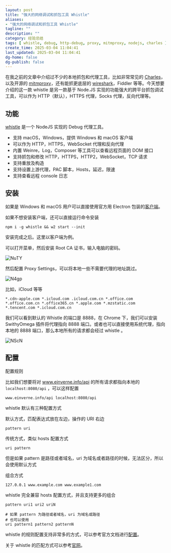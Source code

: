 ```yaml
---
layout: post
title: "强大的网络调试和抓包工具 Whistle"
aliases:
- "强大的网络调试和抓包工具 Whistle"
tagline: ""
description: ""
category: 经验总结
tags: [ whistle, debug, http-debug, proxy, mitmproxy, nodejs, charles ]
create_time: 2025-03-04 11:04:41
last_updated: 2025-03-04 11:04:41
dg-home: false
dg-publish: false
---
```


在我之前的文章中介绍过不少的本地抓包和代理工具，比如非常常见的 [Charles](https://blog.einverne.info/post/2016/11/android-http-proxy-debug.html)，以及开源的 [mitmproxy](https://blog.einverne.info/post/2017/02/mitmproxy.html)，还有能抓更底层的 [wireshark](https://blog.einverne.info/post/2018/01/wireshark.html)，Fiddler 等等。今天想要介绍的这一款 whistle 是另一款基于 Node.JS 实现的功能强大的跨平台抓包调试工具，可以作为 HTTP（默认），HTTPS 代理，Socks 代理，反向代理等。

## 功能

[whistle](https://github.com/avwo/whistle) 是一个 NodeJS 实现的 Debug 代理工具。

- 支持 macOS，Windows，提供 Windows 和 macOS 客户端
- 可以作为 HTTP，HTTPS，WebSocket 代理和反向代理
- 内置 Weinre，Log，Composer 等工具可以查看远程页面的 DOM 接口
- 支持抓包和修改 HTTP，HTTPS，HTTP2，WebSocket，TCP 请求
- 支持重放及构造
- 支持设置上游代理，PAC 脚本，Hosts，延迟，限速
- 支持查看远程 console 日志

## 安装

如果是 Windows 和 macOS 用户可以直接使用官方用 Electron 包装的[客户端](https://github.com/avwo/whistle-client)。

如果不想安装客户端，还可以直接运行命令安装

```
npm i -g whistle && w2 start --init
```

安装完成之后。这里以客户端为例。

可以打开菜单，然后安装 Root CA 证书，输入电脑的密码。

![NuTY](https://photo.einverne.info/images/2025/03/04/NuTY.png)

然后配置 Proxy Settings，可以将本地一些不需要代理的地址跳过。

![N4gp](https://photo.einverne.info/images/2025/03/04/N4gp.png)

比如，iCloud 等等

```
*.cdn-apple.com *.icloud.com .icloud.com.cn *.office.com *.office.com.cn *.office365.cn *.apple.com *.mzstatic.com *.tencent.com *.icloud.com.cn
```

我们可以看到默认的 Whistle 的端口是 8888，在 Chrome 下，我们可以安装 SwithyOmega 插件将代理指向 8888 端口。或者也可以直接使用系统代理，指向本地的 8888 端口，那么本地所有的请求都会经过 whistle 。

![NScN](https://photo.einverne.info/images/2025/03/04/NScN.png)

## 配置

配置规则

比如我们想要将对 www.einverne.info/api 的所有请求都指向本地的 `localhost:8080/api` ，可以这样配置

```
www.einverne.info/api localhost:8080/api
```

whistle 默认有三种配置方式

默认方式，匹配表达式放在左边，操作的 URI 右边

```
pattern uri
```

传统方式，类似 hosts 配置方式

```
uri pattern
```

但是如果 pattern 是路径或者域名，uri 为域名或者路径的时候，无法区分，所以会使用默认方式

组合方式

```
127.0.0.1 www.example.com www.example1.com
```

whistle 完全兼容 hosts 配置方式，并且支持更多的组合

```
pattern uri1 uri2 uriN

# 如果 pattern 为路径或者域名，uri 为域名或路径
# 也可以使用
uri pattern1 pattern2 patternN
```

whistle 的规则配置支持非常多的方式，可以参考官方文档进行[配置](https://wproxy.org/whistle/mode.html)。

关于 whistle 的匹配方式可以参考[官网](https://wproxy.org/whistle/pattern.html)。

